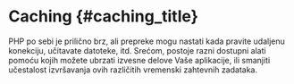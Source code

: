 # Caching {#caching_title}

PHP po sebi je prilično brz, ali prepreke mogu nastati kada pravite udaljenu konekciju, učitavate datoteke, itd. 
Srećom, postoje razni dostupni alati pomoću kojih možete ubrzati izvesne delove Vaše aplikacije, ili smanjiti učestalost izvršavanja ovih različitih vremenski zahtevnih zadataka.